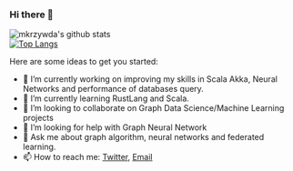 ### Hi there 👋

![mkrzywda's github stats](https://github-readme-stats.vercel.app/api?username=mkrzywda&show_icons=true&theme=radical)   
[![Top Langs](https://github-readme-stats.vercel.app/api/top-langs/?username=mkrzywda&layout=compact)](https://github.com/anuraghazra/github-readme-stats)


Here are some ideas to get you started:

- 🔭 I’m currently working on improving my skills in Scala Akka, Neural Networks and performance of databases query.
- 🌱 I’m currently learning RustLang and Scala.
- 👯 I’m looking to collaborate on Graph Data Science/Machine Learning projects
- 🤔 I’m looking for help with Graph Neural Network
- 💬 Ask me about graph algorithm, neural networks and federated learning.
- 📫 How to reach me: [Twitter](https://twitter.com/mackrzywda), [Email](maciej.krzywdaa@gmail.com)
